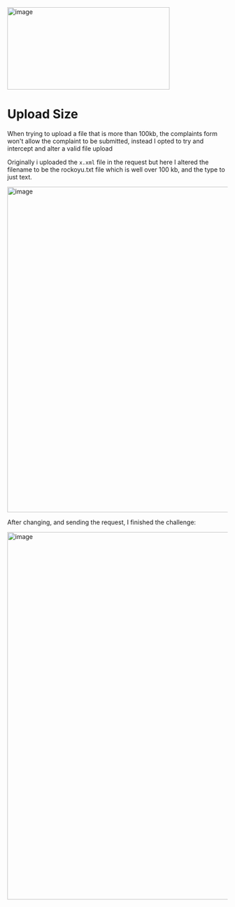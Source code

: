 <img width="371" height="188" alt="image" src="https://github.com/user-attachments/assets/562b85db-c79c-4db0-b7df-603b1440172d" />

# Upload Size
When trying to upload a file that is more than 100kb, the complaints form won't allow the complaint to be submitted, 
instead I opted to try and intercept and alter a valid file upload

Originally i uploaded the `x.xml` file in the request but here I altered the filename to be the rockoyu.txt file which is well over 100 kb, and the type to just text.

<img width="1216" height="743" alt="image" src="https://github.com/user-attachments/assets/0e000eb7-f607-4b21-b118-63afd1c9edad" />

After changing, and sending the request, I finished the challenge:

<img width="1602" height="839" alt="image" src="https://github.com/user-attachments/assets/b09fda4c-a948-4a17-b97f-086f9bb0d005" />
